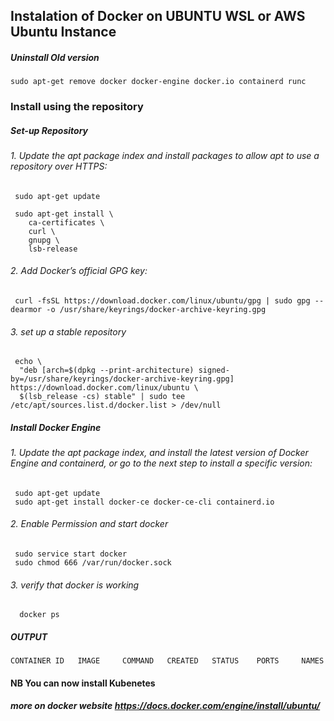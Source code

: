 ## Instalation of Docker on UBUNTU WSL or AWS Ubuntu Instance


##### Uninstall Old version
```
sudo apt-get remove docker docker-engine docker.io containerd runc
```
### Install using the repository

##### Set-up Repository
###### 1.  Update the apt package index and install packages to allow apt to use a repository over HTTPS:
```
 sudo apt-get update

 sudo apt-get install \
    ca-certificates \
    curl \
    gnupg \
    lsb-release
```
###### 2. Add Docker’s official GPG key:
```
 curl -fsSL https://download.docker.com/linux/ubuntu/gpg | sudo gpg --dearmor -o /usr/share/keyrings/docker-archive-keyring.gpg
```
###### 3. set up a stable repository
```
 echo \
  "deb [arch=$(dpkg --print-architecture) signed-by=/usr/share/keyrings/docker-archive-keyring.gpg] https://download.docker.com/linux/ubuntu \
  $(lsb_release -cs) stable" | sudo tee /etc/apt/sources.list.d/docker.list > /dev/null
```
##### Install Docker Engine
###### 1. Update the apt package index, and install the latest version of Docker Engine and containerd, or go to the next step to install a specific version:
```
 sudo apt-get update
 sudo apt-get install docker-ce docker-ce-cli containerd.io
```
###### 2.  Enable Permission and start docker

```
 sudo service start docker
 sudo chmod 666 /var/run/docker.sock
```
###### 3. verify that docker is working
```
  docker ps
```

##### OUTPUT
```
CONTAINER ID   IMAGE     COMMAND   CREATED   STATUS    PORTS     NAMES
```
#### NB You can now install Kubenetes   
##### more on docker website https://docs.docker.com/engine/install/ubuntu/
